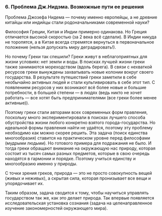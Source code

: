 ### 6. Проблема Дж.Нидэма. Возможные пути ее решения

Проблема Джозефа Нидема — почему именно европейцы, а не древние китайцы или индийцы стали родоначальниками современной науки?

Философия Греции, Китая и Индии примерно одинакова.
Но Греция отличается высокой скоростью (за 2 века всё сделали).
В Индии никуда не торопятся, а в Китае всегда стремятся вернуться в первоначальное положение (нельзя допускать миру деградировать!).

Но почему Греки так спешили?
Греки живут в неблагоприятных для жизни условиях: нет земли и воды.
В поисках лучшей жизни греки также занимаются мореходством (вдоль берега).
В связи с нехваткой ресурсов греки вынуждены захватывать новые колонии вокруг своего государства.
В результате путешествий греки заметили в себе необычайно активных людей и стали культивировать в себе этот тип.
С появлением ресурсов у них возникают всё более новые и большие потребности, в большей степени — в людях (ведь никто не хочет работать — все хотят быть предпринимателями (все греки более менее активные)).

Поэтому греки стали авторами всех современных форм правления, поскольку много экспериментировали в поисках лучшего способа обустройства жизни любого конкретно взятого города-государства.
Но идеальной формы правления найти не удаётся, поэтому эту проблему необходимо как можно скорее решить.
Эта задача (поиск единства многообразия) ставится на практическом уровне перед философами (мудрыми людьми).
Но готового примера для подражания не было.
И тогда греки обращают внимание на окружающую нас природу, которая состоит из тысяч самых разных предметов, которые в свою очередь находятся в гармонии и порядке.
Поэтому учиться единству и многообразию именно у природы.

С точки зрения греков, природа — это не просто совокупность вещей (живых и неживых), а скрытая сила, которая пронизывает все вещи и упорядочивает их.

Таким образом, задача сводится к тому, чтобы научиться управлять государством так же, как это делает природа.
Так впервые появляется исследовательская установка сознания (задача на целенаправленное изучение закономерностей окружающего мира).


